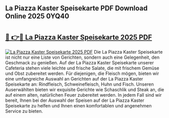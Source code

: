 ## La Piazza Kaster Speisekarte PDF Download Online 2025 0YQ40

# <h2><a href="http://gc8k3at.nevu.top/?p=La+Piazza+Kaster+Speisekarte">🔗 👉🔴 La Piazza Kaster Speisekarte 2025 PDF</a></h2>

[![La Piazza Kaster Speisekarte 2025 PDF](https://i.imgur.com/dBaPXMq.png)](http://gc8k3at.nevu.top/?p=La+Piazza+Kaster+Speisekarte)
Die La Piazza Kaster Speisekarte ist nicht nur eine Liste von Gerichten, sondern auch eine Gelegenheit, den Geschmack zu genießen. Auf der La Piazza Kaster Speisekarte unserer Cafeteria stehen viele leichte und frische Salate, die mit frischem Gemüse und Obst zubereitet werden. Für diejenigen, die Fleisch mögen, bieten wir eine umfangreiche Auswahl an Gerichten auf der La Piazza Kaster Speisekarte an: Rindfleisch, Schweinefleisch, Huhn und Fisch. Unseren Auserwählten bieten wir exquisite Gerichte wie Schaschlik und Steak an, die auf einem alten, natürlichen Feuer zubereitet werden. In jedem Fall sind wir bereit, Ihnen bei der Auswahl der Speisen auf der La Piazza Kaster Speisekarte zu helfen und Ihnen einen komfortablen und angenehmen Service zu bieten.
